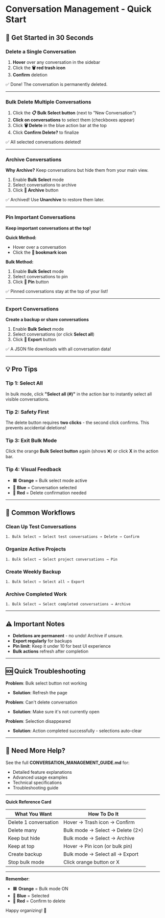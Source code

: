 # Conversation Management - Quick Start

## 🚀 Get Started in 30 Seconds

### Delete a Single Conversation

1. **Hover** over any conversation in the sidebar
2. Click the **🗑️ red trash icon**
3. **Confirm** deletion

✅ Done! The conversation is permanently deleted.

---

### Bulk Delete Multiple Conversations

1. Click the **📋 Bulk Select button** (next to "New Conversation")
2. **Click on conversations** to select them (checkboxes appear)
3. Click **🗑️ Delete** in the blue action bar at the top
4. Click **Confirm Delete?** to finalize

✅ All selected conversations deleted!

---

### Archive Conversations

**Why Archive?** Keep conversations but hide them from your main view.

1. Enable **Bulk Select** mode
2. Select conversations to archive
3. Click **📁 Archive** button

✅ Archived! Use **Unarchive** to restore them later.

---

### Pin Important Conversations

**Keep important conversations at the top!**

**Quick Method:**
- Hover over a conversation
- Click the **📌 bookmark icon**

**Bulk Method:**
1. Enable **Bulk Select** mode
2. Select conversations to pin
3. Click **📌 Pin** button

✅ Pinned conversations stay at the top of your list!

---

### Export Conversations

**Create a backup or share conversations**

1. Enable **Bulk Select** mode
2. Select conversations (or click **Select all**)
3. Click **💾 Export** button

✅ A JSON file downloads with all conversation data!

---

## 💡 Pro Tips

### Tip 1: Select All
In bulk mode, click **"Select all (#)"** in the action bar to instantly select all visible conversations.

### Tip 2: Safety First
The delete button requires **two clicks** - the second click confirms. This prevents accidental deletions!

### Tip 3: Exit Bulk Mode
Click the orange **Bulk Select button** again (shows ❌) or click **X** in the action bar.

### Tip 4: Visual Feedback
- 🟧 **Orange** = Bulk select mode active
- 🔵 **Blue** = Conversation selected
- 🔴 **Red** = Delete confirmation needed

---

## 🎯 Common Workflows

### Clean Up Test Conversations
```
1. Bulk Select → Select test conversations → Delete → Confirm
```

### Organize Active Projects
```
1. Bulk Select → Select project conversations → Pin
```

### Create Weekly Backup
```
1. Bulk Select → Select all → Export
```

### Archive Completed Work
```
1. Bulk Select → Select completed conversations → Archive
```

---

## ⚠️ Important Notes

- **Deletions are permanent** - no undo! Archive if unsure.
- **Export regularly** for backups
- **Pin limit**: Keep it under 10 for best UI experience
- **Bulk actions** refresh after completion

---

## 🆘 Quick Troubleshooting

**Problem**: Bulk select button not working
- **Solution**: Refresh the page

**Problem**: Can't delete conversation
- **Solution**: Make sure it's not currently open

**Problem**: Selection disappeared
- **Solution**: Action completed successfully - selections auto-clear

---

## 📖 Need More Help?

See the full **CONVERSATION_MANAGEMENT_GUIDE.md** for:
- Detailed feature explanations
- Advanced usage examples
- Technical specifications
- Troubleshooting guide

---

**Quick Reference Card**

| What You Want | How To Do It |
|--------------|--------------|
| Delete 1 conversation | Hover → Trash icon → Confirm |
| Delete many | Bulk mode → Select → Delete (2×) |
| Keep but hide | Bulk mode → Select → Archive |
| Keep at top | Hover → Pin icon (or bulk pin) |
| Create backup | Bulk mode → Select all → Export |
| Stop bulk mode | Click orange button or X |

---

**Remember**: 
- 🟧 **Orange** = Bulk mode ON
- 🔵 **Blue** = Selected
- 🔴 **Red** = Confirm to delete

Happy organizing! 🎉

